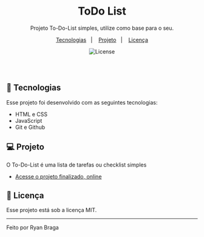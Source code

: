 <h1 align="center"> ToDo List </h1>

<p align="center">Projeto To-Do-List simples, utilize como base para o seu.</p>

<p align="center">
  <a href="#-tecnologias">Tecnologias</a>&nbsp;&nbsp;&nbsp;|&nbsp;&nbsp;&nbsp;
  <a href="#-projeto">Projeto</a>&nbsp;&nbsp;&nbsp;|&nbsp;&nbsp;&nbsp;
  <a href="#memo-licença">Licença</a>
</p>

<p align="center">
  <img alt="License" src="https://img.shields.io/static/v1?label=license&message=MIT&color=49AA26&labelColor=000000">
</p>

<br>

<p align="center">
  <img hrfe="https://cdn.discordapp.com/attachments/1117889678524285053/1162121007738392617/Captura_de_tela_2023-10-08_143856.png?ex=653ac887&is=65285387&hm=5a19c2fead9d98f7e479150561fcefc354072078e569edd5b438fcd73072e137&" width="100%">
</p>

## 🚀 Tecnologias

Esse projeto foi desenvolvido com as seguintes tecnologias:

- HTML e CSS
- JavaScript
- Git e Github

## 💻 Projeto

O To-Do-List é uma lista de tarefas ou checklist simples

- [Acesse o projeto finalizado, online](https://to-do-list-flame-tau.vercel.app/)


## 📝 Licença

Esse projeto está sob a licença MIT.

---

Feito por Ryan Braga


